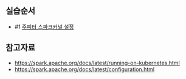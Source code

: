 


## 실습순서 ##

* #1 [주피터 스파크커널 설정](https://github.com/gnosia93/spark-on-eks/blob/main/jupyter-scala-spark-setup.md)

## 참고자료 ##

*  https://spark.apache.org/docs/latest/running-on-kubernetes.html
*  https://spark.apache.org/docs/latest/configuration.html
